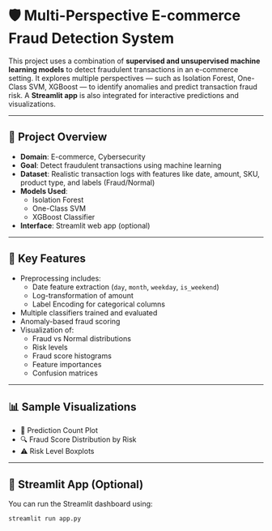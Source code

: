 # 🛡️ Multi-Perspective E-commerce Fraud Detection System

This project uses a combination of **supervised and unsupervised machine learning models** to detect fraudulent transactions in an e-commerce setting. It explores multiple perspectives — such as Isolation Forest, One-Class SVM, XGBoost — to identify anomalies and predict transaction fraud risk. A **Streamlit app** is also integrated for interactive predictions and visualizations.

---

## 📌 Project Overview

- **Domain**: E-commerce, Cybersecurity
- **Goal**: Detect fraudulent transactions using machine learning
- **Dataset**: Realistic transaction logs with features like date, amount, SKU, product type, and labels (Fraud/Normal)
- **Models Used**:
  - Isolation Forest
  - One-Class SVM
  - XGBoost Classifier
- **Interface**: Streamlit web app (optional)

---

## 🧠 Key Features

- Preprocessing includes:
  - Date feature extraction (`day`, `month`, `weekday`, `is_weekend`)
  - Log-transformation of amount
  - Label Encoding for categorical columns
- Multiple classifiers trained and evaluated
- Anomaly-based fraud scoring
- Visualization of:
  - Fraud vs Normal distributions
  - Risk levels
  - Fraud score histograms
  - Feature importances
  - Confusion matrices

---

## 📊 Sample Visualizations

- 📌 Prediction Count Plot  
- 🔍 Fraud Score Distribution by Risk  
- ⚠️ Risk Level Boxplots  


---

## 🚀 Streamlit App (Optional)

You can run the Streamlit dashboard using:

```bash
streamlit run app.py
